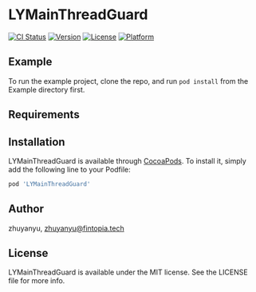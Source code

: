 # LYMainThreadGuard

[![CI Status](https://img.shields.io/travis/zhuyanyu/LYMainThreadGuard.svg?style=flat)](https://travis-ci.org/zhuyanyu/LYMainThreadGuard)
[![Version](https://img.shields.io/cocoapods/v/LYMainThreadGuard.svg?style=flat)](https://cocoapods.org/pods/LYMainThreadGuard)
[![License](https://img.shields.io/cocoapods/l/LYMainThreadGuard.svg?style=flat)](https://cocoapods.org/pods/LYMainThreadGuard)
[![Platform](https://img.shields.io/cocoapods/p/LYMainThreadGuard.svg?style=flat)](https://cocoapods.org/pods/LYMainThreadGuard)

## Example

To run the example project, clone the repo, and run `pod install` from the Example directory first.

## Requirements

## Installation

LYMainThreadGuard is available through [CocoaPods](https://cocoapods.org). To install
it, simply add the following line to your Podfile:

```ruby
pod 'LYMainThreadGuard'
```

## Author

zhuyanyu, zhuyanyu@fintopia.tech

## License

LYMainThreadGuard is available under the MIT license. See the LICENSE file for more info.
